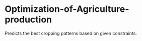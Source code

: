 # Optimization-of-Agriculture-production
Predicts the best cropping patterns based on given constraints.
